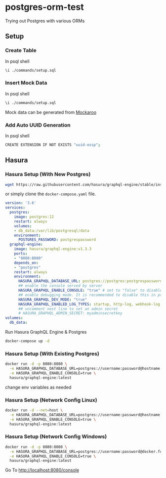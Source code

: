 # postgres-orm-test
 Trying out Postgres with various ORMs

## Setup

### Create Table

In psql shell

```bash
\i ./commands/setup.sql
```

### Insert Mock Data

In psql shell

```bash
\i ./commands/setup.sql
```

Mock data can be generated from [Mockaroo](https://www.mockaroo.com/)

### Add Auto UUID Generation

In psql shell

```bash
CREATE EXTENSION IF NOT EXISTS "uuid-ossp";
```

## Hasura

### Hasura Setup (With New Postgres)

```bash
wget https://raw.githubusercontent.com/hasura/graphql-engine/stable/install-manifests/docker-compose/docker-compose.yaml
```

or simply clone the `docker-compose.yaml` file.

```yaml
version: '3.6'
services:
  postgres:
    image: postgres:12
    restart: always
    volumes:
    - db_data:/var/lib/postgresql/data
    environment:
      POSTGRES_PASSWORD: postgrespassword
  graphql-engine:
    image: hasura/graphql-engine:v1.3.3
    ports:
    - "8080:8080"
    depends_on:
    - "postgres"
    restart: always
    environment:
      HASURA_GRAPHQL_DATABASE_URL: postgres://postgres:postgrespassword@postgres:5432/postgres
      ## enable the console served by server
      HASURA_GRAPHQL_ENABLE_CONSOLE: "true" # set to "false" to disable console
      ## enable debugging mode. It is recommended to disable this in production
      HASURA_GRAPHQL_DEV_MODE: "true"
      HASURA_GRAPHQL_ENABLED_LOG_TYPES: startup, http-log, webhook-log, websocket-log, query-log
      ## uncomment next line to set an admin secret
      # HASURA_GRAPHQL_ADMIN_SECRET: myadminsecretkey
volumes:
  db_data:
```

Run Hasura GraphQL Engine & Postgres

```bash
docker-compose up -d
```

### Hasura Setup (With Existing Postgres)

```bash
docker run -d -p 8080:8080 \
  -e HASURA_GRAPHQL_DATABASE_URL=postgres://username:password@hostname:port/dbname \
  -e HASURA_GRAPHQL_ENABLE_CONSOLE=true \
  hasura/graphql-engine:latest
```

change env variables as needed

### Hasura Setup (Network Config Linux)

```bash
docker run -d --net=host \
  -e HASURA_GRAPHQL_DATABASE_URL=postgres://username:password@hostname:port/dbname \
  -e HASURA_GRAPHQL_ENABLE_CONSOLE=true \
  hasura/graphql-engine:latest
```

### Hasura Setup (Network Config Windows)

```bash
docker run -d -p 8080:8080 \
  -e HASURA_GRAPHQL_DATABASE_URL=postgres://username:password@docker.for.win.localhost:port/dbname \
  -e HASURA_GRAPHQL_ENABLE_CONSOLE=true \
  hasura/graphql-engine:latest
```

Go To [http://localhost:8080/console](http://localhost:8080/console)
